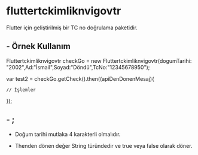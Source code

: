 # fluttertckimliknvigovtr

Flutter için geliştirilmiş bir TC no doğrulama paketidir.

## - Örnek Kullanım

Fluttertckimliknvigovtr checkGo = new Fluttertckimliknvigovtr(dogumTarihi: "2002",Ad:"İsmail",Soyad:"Döndü",TcNo:"12345678950");

var test2 = checkGo.getCheck().then((apiDenDonenMesaj){

    // İşlemler

});


## - ;

* Doğum tarihi mutlaka 4 karakterli olmalıdır.

* Thenden dönen değer String türündedir ve true veya false olarak döner.
